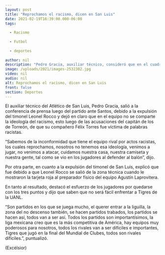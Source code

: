 ```yaml
---
layout: post
title: "Reprochamos el racismo, dicen en San Luis"
date: 2021-02-19T16:39:00.000-06:00
tags:
  
  - Racismo
  
  - Futbol
  
  - deportes
  
author: nil
description: "Pedro Gracia, auxiliar técnico, consideró que en el cuadro potosino no tienen esa ideología. “No venismo a atacar”, apunta"
image: /uploads/2021/images-2532302.jpg
video: nil
audio: nil
alt: Reprochamos el racismo, dicen en San Luis
front: false
section: Deportes
---
```


El auxiliar técnico del Atlético de San Luis, Pedro Gracia, salió a la conferencia de prensa luego del partido ante Santos, debido a la expulsión del timonel Leonel Rocco y dejó en claro que en el equipo no se comparte la ideología del racismo, esto luego de las acusaciones del capitán de los de Torreón, de que su compañero Félix Torres fue víctima de palabras racistas.

“Sabemos de la inconformidad que tiene el equipo rival por actos racistas, los cuales reprochamos, nosotros no tenemos esa ideología, venimos a jugar, no venimos a atacar, cuidamos nuestra casa, nuestra camiseta y nuestra gente, tal como se vio en los jugadores al defender al balón”, dijo.

Por otra parte, en cuanto a la expulsión del timonel de San Luis, explicó que fue debido a que Leonel Rocco se salió de la zona técnica cuando le mostraron la tarjeta roja al preparador físico del equipo Agustín Laprovitera.

En tanto al resultado, destacó el esfuerzo de los jugadores por quedarse con los tres puntos y dijo que saben que no será fácil enfrentar a Tigres de la UANL.

“Son partidos en los que se juega mucho, el querer entrar a la liguilla, la zona del no descenso también, se hacen partidos trabados, los partidos se hacen así, todos van a ser así. Todos los partidos son importantísimos, la liga mexicana creo que es la más competitiva de América, hay equipos muy poderosos para nosotros, todos los rivales van a ser difíciles e importantes, Tigres que jugó en la final del Mundial de Clubes, todos son rivales difíciles.”, puntualizó.

(Excélsior)